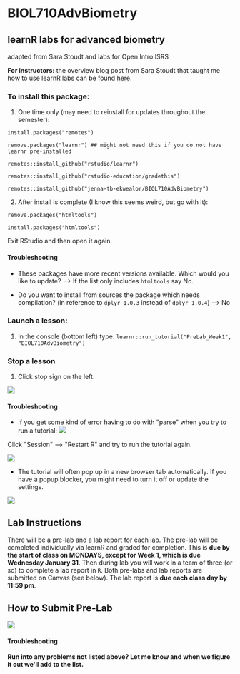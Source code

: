 # BIOL710AdvBiometry
## learnR labs for advanced biometry
adapted from Sara Stoudt and labs for Open Intro ISRS

**For instructors:** the overview blog post from Sara Stoudt that taught me how to use learnR labs can be found [here](https://jenna-tb-ekwealor/.github.io/posts/2021-06-05-learnr-tutorials-intro-stat/).

### To install this package:


1. One time only (may need to reinstall for updates throughout the semester):

`install.packages("remotes")`

`remove.packages("learnr") ## might not need this if you do not have learnr pre-installed`

`remotes::install_github("rstudio/learnr")`

`remotes::install_github("rstudio-education/gradethis")`

`remotes::install_github("jenna-tb-ekwealor/BIOL710AdvBiometry")`


2. After install is complete (I know this seems weird, but go with it):

```remove.packages("htmltools")```

```install.packages("htmltools")```

Exit RStudio and then open it again.

#### Troubleshooting

- These packages have more recent versions available. Which would you like to update? --> If the list only includes `htmltools` say No.

- Do you want to install from sources the package which needs compilation? (in reference to `dplyr 1.0.3` instead of `dplyr 1.0.4`) --> No 

### Launch a lesson:

1. In the console (bottom left) type: `learnr::run_tutorial("PreLab_Week1", "BIOL710AdvBiometry")`

### Stop a lesson 

1. Click stop sign on the left.

![](stop-tutorial.png)

#### Troubleshooting

- If you get some kind of error having to do with "parse" when you try to run a tutorial:
![](restartR.png) 

Click "Session" --> "Restart R" and try to run the tutorial again. 

![](restartR2.png) 

- The tutorial will often pop up in a new browser tab automatically. If you have a popup blocker, you might need to turn it off or update the settings.

![](popups.png) 


## Lab Instructions

There will be a pre-lab and a lab report for each lab. The pre-lab will be completed individually via learnR and graded for completion. This is **due by the start of class on MONDAYS, except for Week 1, which is due Wednesday January 31**. Then during lab you will work in a team of three (or so) to complete a lab report in `R`. Both pre-labs and lab reports are submitted on Canvas (see below). The lab report is **due each class day by 11:59 pm**.


## How to Submit Pre-Lab

![](submit-tutorial.png)

#### Troubleshooting

**Run into any problems not listed above? Let me know and when we figure it out we'll add to the list.**


